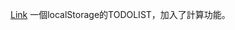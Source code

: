 <a href="https://tomgkd1605.github.io/passport/TODOLIST/dist/">Link</a>
一個localStorage的TODOLIST，加入了計算功能。

 
